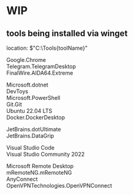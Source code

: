 # WIP

## tools being installed via winget

location: $"C:\Tools\{toolName}"

Google.Chrome  
Telegram.TelegramDesktop  
FinalWire.AIDA64.Extreme  

Microsoft.dotnet  
DevToys  
Microsoft.PowerShell  
Git.Git  
Ubuntu 22.04 LTS  
Docker.DockerDesktop

JetBrains.dotUltimate  
JetBrains.DataGrip  

Visual Studio Code  
Visual Studio Community 2022  

Microsoft Remote Desktop  
mRemoteNG.mRemoteNG  
AnyConnect  
OpenVPNTechnologies.OpenVPNConnect  

